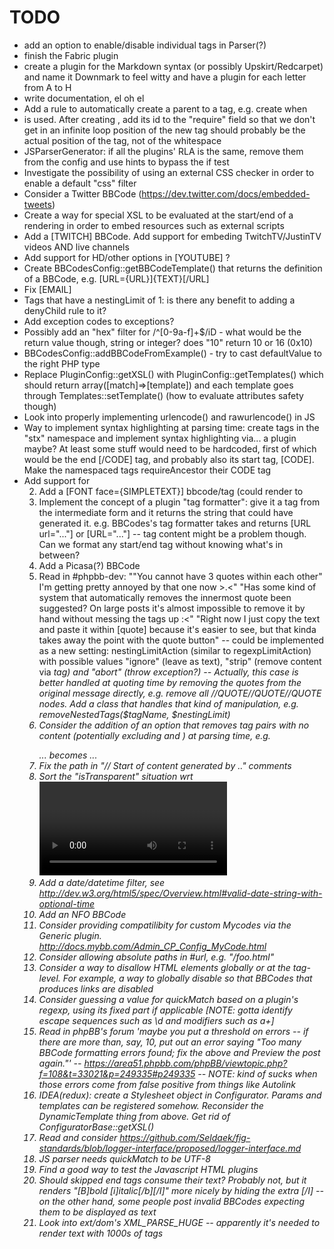 TODO
====

- add an option to enable/disable individual tags in Parser(?)
- finish the Fabric plugin
- create a plugin for the Markdown syntax (or possibly Upskirt/Redcarpet) and name it Downmark to feel witty and have a plugin for each letter from A to H
- write documentation, el oh el
- Add a rule to automatically create a parent to a tag, e.g. create <LIST> when <LI> is used. After creating <LIST>, add its id to the "require" field so that we don't get in an infinite loop position of the new tag should probably be the actual position of the tag, not of the whitespace
- JSParserGenerator: if all the plugins' RLA is the same, remove them from the config and use hints to bypass the if test
- Investigate the possibility of using an external CSS checker in order to enable a default "css" filter
- Consider a Twitter BBCode (https://dev.twitter.com/docs/embedded-tweets)
- Create a way for special XSL to be evaluated at the start/end of a rendering in order to embed resources such as external scripts
- Add a [TWITCH] BBCode. Add support for embeding TwitchTV/JustinTV videos AND live channels
- Add support for HD/other options in [YOUTUBE] ?
- Create BBCodesConfig::getBBCodeTemplate() that returns the definition of a BBCode, e.g. [URL={URL}]{TEXT}[/URL]
- Fix [EMAIL]
- Tags that have a nestingLimit of 1: is there any benefit to adding a denyChild rule to it?
- Add exception codes to exceptions?
- Possibly add an "hex" filter for /^[0-9a-f]+$/iD - what would be the return value though, string or integer? does "10" return 10 or 16 (0x10)
- BBCodesConfig::addBBCodeFromExample() - try to cast defaultValue to the right PHP type
- Replace PluginConfig::getXSL() with PluginConfig::getTemplates() which should return array([match]=>[template]) and each template goes through Templates::setTemplate() (how to evaluate attributes safety though)
- Look into properly implementing urlencode() and rawurlencode() in JS
- Way to implement syntax highlighting at parsing time: create tags in the "stx" namespace and implement syntax highlighting via... a plugin maybe? At least some stuff would need to be hardcoded, first of which would be the end [/CODE] tag, and probably also its start tag, [CODE]. Make the namespaced tags requireAncestor their CODE tag
- Add support for <ol start="2"/>
- Add a [FONT face={SIMPLETEXT}] bbcode/tag (could render to <span style="font-family:{SIMPLETEXT}">
- Implement the concept of a plugin "tag formatter": give it a tag from the intermediate form and it returns the string that could have generated it. e.g. BBCodes's tag formatter takes <URL url="..."> and returns [URL url="..."] or [URL="..."] -- tag content might be a problem though. Can we format any start/end tag without knowing what's in between?
- Add a Picasa(?) BBCode
- Read in #phpbb-dev: ""You cannot have 3 quotes within each other" I'm getting pretty annoyed by that one now >.<" "Has some kind of system that automatically removes the innermost quote been suggested? On large posts it's almost impossible to remove it by hand without messing the tags up :<" "Right now I just copy the text and paste it within [quote] because it's easier to see, but that kinda takes away the point with the quote button" -- could be implemented as a new setting: nestingLimitAction (similar to regexpLimitAction) with possible values "ignore" (leave as text), "strip" (remove content via <i> tag) and "abort" (throw exception?) -- Actually, this case is better handled at quoting time by removing the quotes from the original message directly, e.g. remove all //QUOTE//QUOTE//QUOTE nodes. Add a class that handles that kind of manipulation, e.g. removeNestedTags($tagName, $nestingLimit)
- Consider the addition of an option that removes tag pairs with no content (potentially excluding <st/> and <et/>) at parsing time, e.g. <rt><P></P><QUOTE>...</QUOTE></rt> becomes <rt><QUOTE>...</QUOTE></rt>
- Fix the path in "// Start of content generated by .." comments
- Sort the "isTransparent" situation wrt <video>. isTransparent makes a tag inherit the list of disallowed children from its parent, but it cannot currently allow tags that aren't allowed by its parent. In most cases, it doesn't matter, but it prevents using <track> as the child of <video> through the HTMLElements plugin
- Add a date/datetime filter, see http://dev.w3.org/html5/spec/Overview.html#valid-date-string-with-optional-time
- Add an NFO BBCode
- Consider providing compatilibity for custom Mycodes via the Generic plugin. http://docs.mybb.com/Admin_CP_Config_MyCode.html
- Consider allowing absolute paths in #url, e.g. "/foo.html"
- Consider a way to disallow HTML elements globally or at the tag-level. For example, a way to globally disable <a> so that BBCodes that produces links are disabled
- Consider guessing a value for quickMatch based on a plugin's regexp, using its fixed part if applicable [NOTE: gotta identify escape sequences such as \d and modifiers such as a+]
- Read in phpBB's forum 'maybe you put a threshold on errors -- if there are more than, say, 10, put out an error saying "Too many BBCode formatting errors found; fix the above and Preview the post again."' -- https://area51.phpbb.com/phpBB/viewtopic.php?f=108&t=33021&p=249335#p249335 -- NOTE: kind of sucks when those errors come from false positive from things like Autolink
- IDEA(redux): create a Stylesheet object in Configurator. Params and templates can be registered somehow. Reconsider the DynamicTemplate thing from above. Get rid of ConfiguratorBase::getXSL()
- Read and consider https://github.com/Seldaek/fig-standards/blob/logger-interface/proposed/logger-interface.md
- JS parser needs quickMatch to be UTF-8
- Find a good way to test the Javascript HTML plugins
- Should skipped end tags consume their text? Probably not, but it renders "[B]bold [i]italic[/b][/I]" more nicely by hiding the extra [/I] -- on the other hand, some people post invalid BBCodes expecting them to be displayed as text
- Look into ext/dom's XML_PARSE_HUGE -- apparently it's needed to render text with 1000s of tags
